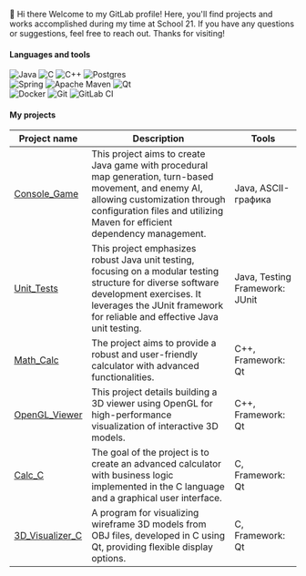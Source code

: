 👋 Hi there 
Welcome to my GitLab profile! Here, you'll find projects and works accomplished during my time at School 21. If you have any questions or suggestions, feel free to reach out. Thanks for visiting!

#### Languages and tools
![Java](https://img.shields.io/badge/java-%23ED8B00.svg?style=for-the-badge&logo=openjdk&logoColor=white)
![C](https://img.shields.io/badge/c-%2300599C.svg?style=for-the-badge&logo=c&logoColor=white) 
![C++](https://img.shields.io/badge/c++-%2300599C.svg?style=for-the-badge&logo=c%2B%2B&logoColor=white)
![Postgres](https://img.shields.io/badge/postgres-%23316192.svg?style=for-the-badge&logo=postgresql&logoColor=white)\
![Spring](https://img.shields.io/badge/spring-%236DB33F.svg?style=for-the-badge&logo=spring&logoColor=white)
![Apache Maven](https://img.shields.io/badge/Apache%20Maven-C71A36?style=for-the-badge&logo=Apache%20Maven&logoColor=white)
![Qt](https://img.shields.io/badge/Qt-%23217346.svg?style=for-the-badge&logo=Qt&logoColor=white)\
![Docker](https://img.shields.io/badge/docker-%230db7ed.svg?style=for-the-badge&logo=docker&logoColor=white)
![Git](https://img.shields.io/badge/git-%23F05033.svg?style=for-the-badge&logo=git&logoColor=white)
![GitLab CI](https://img.shields.io/badge/gitlab%20ci-%23181717.svg?style=for-the-badge&logo=gitlab&logoColor=white)

#### My projects

| Project name | Description | Tools |
|---|---|---|
| [Console_Game](https://github.com/gapis83/Console_Game) | This project aims to create Java game with procedural map generation, turn-based movement, and enemy AI, allowing customization through configuration files and utilizing Maven for efficient dependency management. | Java, ASCII-графика |
| [Unit_Tests](https://github.com/gapis83/Unit_Tests) | This project emphasizes robust Java unit testing, focusing on a modular testing structure for diverse software development exercises. It leverages the JUnit framework for reliable and effective Java unit testing. | Java, Testing Framework: JUnit |
| [Math_Calc](https://github.com/gapis83/Math_Calc) | The project aims to provide a robust and user-friendly calculator with advanced functionalities. | C++, Framework: Qt |
| [OpenGL_Viewer](https://github.com/gapis83/OpenGL_Viewer) | This project details building a 3D viewer using OpenGL for high-performance visualization of interactive 3D models. | C++, Framework: Qt |
| [Calc_C](https://github.com/gapis83/Calc_C) | The goal of the project is to create an advanced calculator with business logic implemented in the C language and a graphical user interface. | C, Framework: Qt |
| [3D_Visualizer_C](https://github.com/gapis83/3D_Visualizer_C) | A program for visualizing wireframe 3D models from OBJ files, developed in C using Qt, providing flexible display options. | C, Framework: Qt |



<!---
gapis83/gapis83 is a ✨ special ✨ repository because its `README.md` (this file) appears on your GitHub profile.
You can click the Preview link to take a look at your changes.
--->
